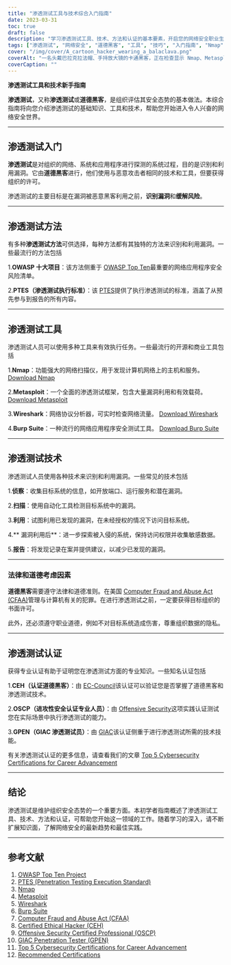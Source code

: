 ```yaml
---
title: "渗透测试工具与技术综合入门指南"
date: 2023-03-31
toc: true
draft: false
description: "学习渗透测试工具、技术、方法和认证的基本要素，开启您的网络安全职业生涯。"
tags: ["渗透测试", "网络安全", "道德黑客", "工具", "技巧", "入门指南", "Nmap", "Metasploit", "Wireshark", "打嗝套房", "OSSTMM", "PTES", "OWASP", "CEH", "OSCP", "GPEN", "安全测试", "脆弱性评估", "网络安全", "信息安全"]
cover: "/img/cover/A_cartoon_hacker_wearing_a_balaclava.png"
coverAlt: "一名头戴巴拉克拉法帽、手持放大镜的卡通黑客，正在检查显示 Nmap、Metasploit、Wireshark 和 Burp Suite 等各种黑客测试工具的电脑屏幕，背景是象征安全系统的数字锁。"
coverCaption: ""
---
```


**渗透测试工具和技术新手指南**

**渗透测试**，又称**渗透测试**或**道德黑客**，是组织评估其安全态势的基本做法。本综合指南将向您介绍渗透测试的基础知识、工具和技术，帮助您开始进入令人兴奋的网络安全世界。

______

## 渗透测试入门

**渗透测试**是对组织的网络、系统和应用程序进行探测的系统过程，目的是识别和利用漏洞。它由**道德黑客**进行，他们使用与恶意攻击者相同的技术和工具，但要获得组织的许可。

渗透测试的主要目标是在漏洞被恶意黑客利用之前，**识别漏洞**和**缓解风险**。

______

## 渗透测试方法

有多种**渗透测试方法**可供选择，每种方法都有其独特的方法来识别和利用漏洞。一些最流行的方法包括

1.**OWASP 十大项目**：该方法侧重于 [OWASP Top Ten](https://owasp.org/www-project-top-ten/)最重要的网络应用程序安全风险清单。

2.**PTES（渗透测试执行标准）**：该 [PTES](http://www.pentest-standard.org/index.php/Main_Page)提供了执行渗透测试的标准，涵盖了从预先参与到报告的所有内容。

______

## 渗透测试工具

渗透测试人员可以使用多种工具来有效执行任务。一些最流行的开源和商业工具包括

1.**Nmap**：功能强大的网络扫描仪，用于发现计算机网络上的主机和服务。 [Download Nmap](https://nmap.org/download.html)

2.**Metasploit**：一个全面的渗透测试框架，包含大量漏洞利用和有效载荷。 [Download Metasploit](https://www.metasploit.com/download)

3.**Wireshark**：网络协议分析器，可实时检查网络流量。 [Download Wireshark](https://www.wireshark.org/download.html)

4.**Burp Suite**：一种流行的网络应用程序安全测试工具。 [Download Burp Suite](https://portswigger.net/burp/communitydownload)

______

## 渗透测试技术

渗透测试人员使用各种技术来识别和利用漏洞。一些常见的技术包括

1.**侦察**：收集目标系统的信息，如开放端口、运行服务和潜在漏洞。

2.**扫描**：使用自动化工具检测目标系统中的漏洞。

3.**利用**：试图利用已发现的漏洞，在未经授权的情况下访问目标系统。

4.** 漏洞利用后**：进一步探索被入侵的系统，保持访问权限并收集敏感数据。

5.**报告**：将发现记录在案并提供建议，以减少已发现的漏洞。

______

### 法律和道德考虑因素

**道德黑客**需要遵守法律和道德准则。在美国 [Computer Fraud and Abuse Act (CFAA)](https://en.wikipedia.org/wiki/Computer_Fraud_and_Abuse_Act)管理与计算机有关的犯罪。在进行渗透测试之前，一定要获得目标组织的书面许可。

此外，还必须遵守职业道德，例如不对目标系统造成伤害，尊重组织数据的隐私。

______

## 渗透测试认证

获得专业认证有助于证明您在渗透测试方面的专业知识。一些知名认证包括

1.**CEH（认证道德黑客）**：由 [EC-Council](https://www.eccouncil.org/programs/certified-ethical-hacker-ceh/)该认证可以验证您是否掌握了道德黑客和渗透测试技术。

2.**OSCP（进攻性安全认证专业人员）**：由 [Offensive Security](https://www.offensive-security.com/pwk-oscp/)这项实践认证测试您在实际场景中执行渗透测试的能力。

3.**GPEN（GIAC 渗透测试员）**：由 [GIAC](https://www.giac.org/certification/penetration-tester-gpen)该认证侧重于进行渗透测试所需的技术技能。

有关渗透测试认证的更多信息，请查看我们的文章 [Top 5 Cybersecurity Certifications for Career Advancement](https://simeononsecurity.com/articles/the-top-five-cybersecurity-certifications-for-career-advancement/)

______

## 结论

渗透测试是维护组织安全态势的一个重要方面。本初学者指南概述了渗透测试工具、技术、方法和认证，可帮助您开始这一领域的工作。随着学习的深入，请不断扩展知识面，了解网络安全的最新趋势和最佳实践。

______

## 参考文献

1. [OWASP Top Ten Project](https://owasp.org/www-project-top-ten/)
2. [PTES (Penetration Testing Execution Standard)](http://www.pentest-standard.org/index.php/Main_Page)
3. [Nmap](https://nmap.org/download.html)
4. [Metasploit](https://www.metasploit.com/download)
5. [Wireshark](https://www.wireshark.org/download.html)
6. [Burp Suite](https://portswigger.net/burp/communitydownload)
7. [Computer Fraud and Abuse Act (CFAA)](https://en.wikipedia.org/wiki/Computer_Fraud_and_Abuse_Act)
8. [Certified Ethical Hacker (CEH)](https://www.eccouncil.org/programs/certified-ethical-hacker-ceh/)
9.  [Offensive Security Certified Professional (OSCP)](https://www.offensive-security.com/pwk-oscp/)
10. [GIAC Penetration Tester (GPEN)](https://www.giac.org/certification/penetration-tester-gpen)
11. [Top 5 Cybersecurity Certifications for Career Advancement](https://simeononsecurity.com/articles/the-top-five-cybersecurity-certifications-for-career-advancement/)
12. [Recommended Certifications](https://simeononsecurity.com/recommendations/certifications/)


